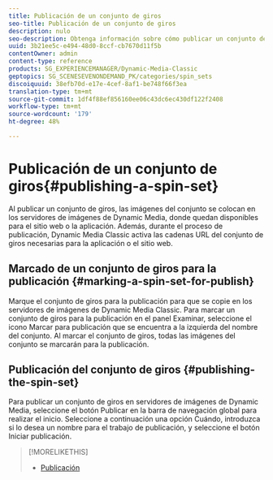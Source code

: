 ```yaml
---
title: Publicación de un conjunto de giros
seo-title: Publicación de un conjunto de giros
description: nulo
seo-description: Obtenga información sobre cómo publicar un conjunto de giros.
uuid: 3b21ee5c-e494-48d0-8ccf-cb7670d11f5b
contentOwner: admin
content-type: reference
products: SG_EXPERIENCEMANAGER/Dynamic-Media-Classic
geptopics: SG_SCENESEVENONDEMAND_PK/categories/spin_sets
discoiquuid: 38efb70d-e17e-4cef-8af1-be748f66f3ea
translation-type: tm+mt
source-git-commit: 1df4f88ef856160ee06c43dc6ec430df122f2408
workflow-type: tm+mt
source-wordcount: '179'
ht-degree: 48%

---
```



# Publicación de un conjunto de giros{#publishing-a-spin-set}

Al publicar un conjunto de giros, las imágenes del conjunto se colocan en los servidores de imágenes de Dynamic Media, donde quedan disponibles para el sitio web o la aplicación. Además, durante el proceso de publicación, Dynamic Media Classic activa las cadenas URL del conjunto de giros necesarias para la aplicación o el sitio web.

## Marcado de un conjunto de giros para la publicación {#marking-a-spin-set-for-publish}

Marque el conjunto de giros para la publicación para que se copie en los servidores de imágenes de Dynamic Media Classic. Para marcar un conjunto de giros para la publicación en el panel Examinar, seleccione el icono Marcar para publicación  que se encuentra a la izquierda del nombre del conjunto. Al marcar el conjunto de giros, todas las imágenes del conjunto se marcarán para la publicación.

## Publicación del conjunto de giros {#publishing-the-spin-set}

Para publicar un conjunto de giros en servidores de imágenes de Dynamic Media, seleccione el botón Publicar en la barra de navegación global para realizar el inicio. Seleccione a continuación una opción Cuándo, introduzca si lo desea un nombre para el trabajo de publicación, y seleccione el botón Iniciar publicación.

>[!MORELIKETHIS]
>
>* [Publicación](publishing-files.md#publishing_files)

